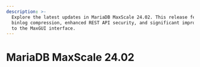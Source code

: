 ```yaml
---
description: >-
  Explore the latest updates in MariaDB MaxScale 24.02. This release features
  binlog compression, enhanced REST API security, and significant improvements
  to the MaxGUI interface.
---
```


# MariaDB MaxScale 24.02


